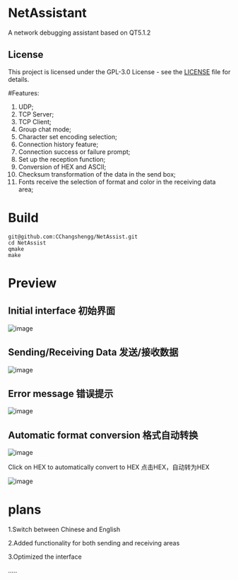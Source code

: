 # NetAssistant
A network debugging assistant based on QT5.1.2
## License
This project is licensed under the GPL-3.0 License - see the [LICENSE](LICENSE) file for details.

#Features:
1. UDP;
2. TCP Server;
3. TCP Client;
4. Group chat mode;
5. Character set encoding selection;
6. Connection history feature;
7. Connection success or failure prompt;
8. Set up the reception function;
9. Conversion of HEX and ASCII;
10. Checksum transformation of the data in the send box;
11. Fonts receive the selection of format and color in the receiving data area;

# Build
```
git@github.com:CChangshengg/NetAssist.git
cd NetAssist
qmake
make
```
# Preview
## Initial interface 初始界面
![image](https://github.com/user-attachments/assets/e34acd3d-d300-43d5-b3fb-a34b2d8e416b)
## Sending/Receiving Data 发送/接收数据
![image](https://github.com/user-attachments/assets/dade0adf-b685-4b96-a78a-6cd3d01177c0)
## Error message 错误提示
![image](https://github.com/user-attachments/assets/44d4d85e-59ff-429a-86e7-2ed2a02a5891)
## Automatic format conversion 格式自动转换
![image](https://github.com/user-attachments/assets/bc317d79-ae38-4b72-88d7-defa9b6aaa4c)

Click on HEX to automatically convert to HEX 点击HEX，自动转为HEX

![image](https://github.com/user-attachments/assets/829bf6ee-8267-4e70-921b-ac9cd48eaac1)

# plans
1.Switch between Chinese and English

2.Added functionality for both sending and receiving areas

3.Optimized the interface

.....

